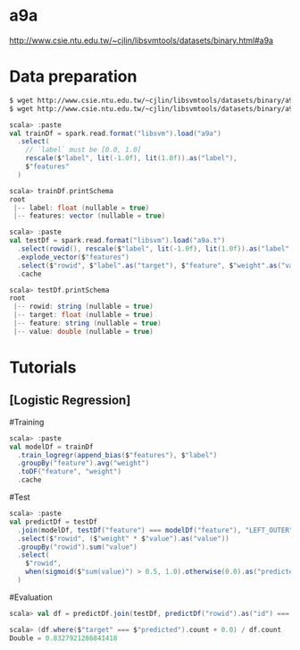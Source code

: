 <!--
  Licensed to the Apache Software Foundation (ASF) under one
  or more contributor license agreements.  See the NOTICE file
  distributed with this work for additional information
  regarding copyright ownership.  The ASF licenses this file
  to you under the Apache License, Version 2.0 (the
  "License"); you may not use this file except in compliance
  with the License.  You may obtain a copy of the License at

    http://www.apache.org/licenses/LICENSE-2.0

  Unless required by applicable law or agreed to in writing,
  software distributed under the License is distributed on an
  "AS IS" BASIS, WITHOUT WARRANTIES OR CONDITIONS OF ANY
  KIND, either express or implied.  See the License for the
  specific language governing permissions and limitations
  under the License.
-->

a9a
===
http://www.csie.ntu.edu.tw/~cjlin/libsvmtools/datasets/binary.html#a9a

Data preparation
================

```sh
$ wget http://www.csie.ntu.edu.tw/~cjlin/libsvmtools/datasets/binary/a9a
$ wget http://www.csie.ntu.edu.tw/~cjlin/libsvmtools/datasets/binary/a9a.t
```

```scala
scala> :paste
val trainDf = spark.read.format("libsvm").load("a9a")
  .select(
    // `label` must be [0.0, 1.0]
    rescale($"label", lit(-1.0f), lit(1.0f)).as("label"),
    $"features"
  )

scala> trainDf.printSchema
root
 |-- label: float (nullable = true)
 |-- features: vector (nullable = true)

scala> :paste
val testDf = spark.read.format("libsvm").load("a9a.t")
  .select(rowid(), rescale($"label", lit(-1.0f), lit(1.0f)).as("label"), $"features")
  .explode_vector($"features")
  .select($"rowid", $"label".as("target"), $"feature", $"weight".as("value"))
  .cache

scala> testDf.printSchema
root
 |-- rowid: string (nullable = true)
 |-- target: float (nullable = true)
 |-- feature: string (nullable = true)
 |-- value: double (nullable = true)
```

Tutorials
================

[Logistic Regression]
---

#Training

```scala
scala> :paste
val modelDf = trainDf
  .train_logregr(append_bias($"features"), $"label")
  .groupBy("feature").avg("weight")
  .toDF("feature", "weight")
  .cache
```

#Test

```scala
scala> :paste
val predictDf = testDf
  .join(modelDf, testDf("feature") === modelDf("feature"), "LEFT_OUTER")
  .select($"rowid", ($"weight" * $"value").as("value"))
  .groupBy("rowid").sum("value")
  .select(
    $"rowid",
    when(sigmoid($"sum(value)") > 0.5, 1.0).otherwise(0.0).as("predicted")
  )
```

#Evaluation

```scala
scala> val df = predictDf.join(testDf, predictDf("rowid").as("id") === testDf("rowid"), "INNER")

scala> (df.where($"target" === $"predicted").count + 0.0) / df.count
Double = 0.8327921286841418
```

